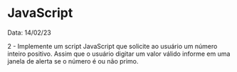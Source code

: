 # JavaScript

Data: 14/02/23

2 - Implemente um script JavaScript que solicite ao usuário um número inteiro 
positivo. Assim que o usuário digitar um valor válido informe em uma janela 
de alerta se o número é ou não primo.